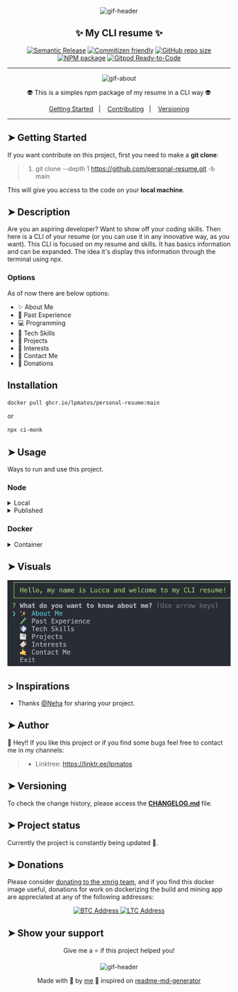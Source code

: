 <div align="center">

<p>
  <img alt="gif-header" src="https://cdn.hackernoon.com/hn-images/0*KyeIBTwEiX6_sE06" width="350px" float="center"/>
</p>

<h2 align="center">✨ My CLI resume ✨</h2>

<div align="center">

[![Semantic Release](https://img.shields.io/badge/%20%20%F0%9F%93%A6%F0%9F%9A%80-semantic--release-e10079.svg)](https://github.com/lpmatos/personal-resume)
[![Commitizen friendly](https://img.shields.io/badge/commitizen-friendly-brightgreen.svg)](https://github.com/lpmatos/personal-resume)
[![GitHub repo size](https://img.shields.io/github/repo-size/lpmatos/personal-resume)](https://github.com/lpmatos/personal-resume)
[![NPM package](https://badge.fury.io/js/resume-cli.svg)](https://www.npmjs.org/package/ci-monk)
[![Gitpod Ready-to-Code](https://img.shields.io/badge/Gitpod-Ready--to--Code-blue?logo=gitpod)](https://gitpod.io/#https://github.com/lpmatos/personal-cli)

</div>

---

<p align="center">
  <img alt="gif-about" src="https://i.stack.imgur.com/niIU6.gif" width="450px" float="center"/>
</p>

<p align="center">
  👽 This is a simples npm package of my resume in a CLI way 👽
</p>

<p align="center">
  <a href="#getting-started">Getting Started</a>&nbsp;&nbsp;&nbsp;|&nbsp;&nbsp;&nbsp;
  <a href="#contributing">Contributing</a>&nbsp;&nbsp;&nbsp;|&nbsp;&nbsp;&nbsp;
  <a href="#versioning">Versioning</a>
</p>

</div>

---

## ➤ Getting Started <a name = "getting-started"></a>

If you want contribute on this project, first you need to make a **git clone**:

>
> 1. git clone --depth 1 <https://github.com/personal-resume.git> -b main
>

This will give you access to the code on your **local machine**.

## ➤ Description <a name = "description"></a>

Are you an aspiring developer? Want to show off your coding skills. Then here is a CLI of your resume (or you can use it in any innovative way, as you want). This CLI is focused on my resume and skills. It has basics information and can be expanded. The idea it's display this information through the terminal using npx.

### Options

As of now there are below options:

- ✨ About Me
- 🧪 Past Experience
- 💻 Programming
- 💨 Tech Skills
- 📑 Projects
- 🔖 Interests
- 🤙 Contact Me
- 💸 Donations

## Installation

```bash
docker pull ghcr.io/lpmatos/personal-resume:main
```

or

```bash
npx ci-monk
```

## ➤ Usage <a name = "usage"></a>

Ways to run and use this project.

### Node

<details><summary>Local</summary>
<p>

Local execution method:

```bash
npm start
```

or

```bash
node index.js
```
</p>
</details>

<details><summary>Published</summary>
<p>

Published npm Package execution method:

```bash
npx ci-monk
```
</p>
</details>

### Docker

<details><summary>Container</summary>
<p>

To run the docker container:

```bash
docker container run \
  -it --rm --name personal-resume \
  ghcr.io/lpmatos/personal-resume:main
```

Click [here](https://github.com/lpmatos/personal-resume/pkgs/container/personal-resume/versions) to see available image tags.
</p>
</details>

## ➤ Visuals <a name = "visuals"></a>

<p align="center">
  <img alt="CLI Example" src="./assets/cli.png"/>
</p>

## > Inspirations <a name = "inspirations"></a>

* Thanks [@Neha](https://github.com/Neha/resume-cli) for sharing your project.

## ➤ Author <a name = "author"></a>

👤 Hey!! If you like this project or if you find some bugs feel free to contact me in my channels:

>
> * Linktree: https://linktr.ee/lpmatos
>

## ➤ Versioning <a name = "versioning"></a>

To check the change history, please access the [**CHANGELOG.md**](CHANGELOG.md) file.

## ➤ Project status <a name = "project-status"></a>

Currently the project is constantly being updated 👾.

## ➤ Donations <a name = "donations"></a>

Please consider [donating to the xmrig team](https://github.com/xmrig/xmrig#donations), and if you find this docker image useful, donations for work on dockerizing the build and mining app are appreciated at any of the following addresses:

<p align="center">
  <a href="https://www.blockchain.com/pt/btc/address/bc1qn50elv826qs2qd6xhfh6n79649epqyaqmtwky5">
    <img alt="BTC Address" src="https://img.shields.io/badge/BTC%20Address-black?style=for-the-badge&logo=bitcoin&logoColor=white">
  </a>

  <a href="https://live.blockcypher.com/ltc/address/ltc1qwzrxmlmzzx68k2dnrcrplc4thadm75khzrznjw/">
    <img alt="LTC Address" src="https://img.shields.io/badge/LTC%20Address-black?style=for-the-badge&logo=litecoin&logoColor=white">
  </a>
</p>

## ➤ Show your support <a name = "show-your-support"></a>

<div align="center">

Give me a ⭐️ if this project helped you!

<p>
  <img alt="gif-header" src="https://www.icegif.com/wp-content/uploads/baby-yoda-bye-bye-icegif.gif" width="350px" float="center"/>
</p>

Made with 💜 by [me](https://github.com/lpmatos) 👋 inspired on [readme-md-generator](https://github.com/kefranabg/readme-md-generator)

</div>
